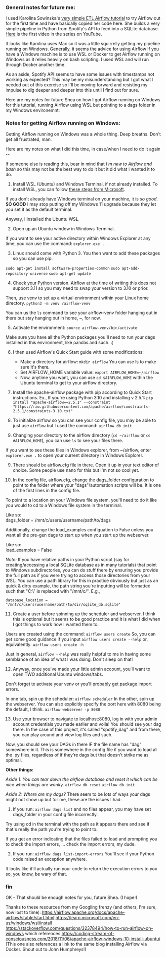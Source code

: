 ### General notes for future me:

I used Karolina Sowinska's [very simple ETL Airflow tutorial](https://github.com/karolina-sowinska/free-data-engineering-course-for-beginners/) to try Airflow out for the first time and have basically copied her code here. She builds a very simple pipeline in Python from Spotify's API to feed into a SQLite database. [Here](https://youtu.be/dvviIUKwH7o) is the first video in the series on YouTube.

It looks like Karolina uses Mac so it was a little squirrelly getting my pipeline running on Windows. Generally, it seems the advice for using Airflow if you have a Windows machine is to use WSL or Docker to get Airflow running on Windows as it relies heavily on bash scripting. I used WSL and will run through Docker another time.

As an aside, Spotify API seems to have some issues with timestamps not working as expected? This may be my misunderstanding but I got what I needed out of this exercise so I'll be moving forward and resisting my impulse to dig deeper and deeper into this until I find out for sure.

Here are my notes for future Shea on how I got Airflow running on Windows for this tutorial, running Airflow using WSL but pointing to a dags folder in my Windows environemnt:

### Notes for getting Airflow running on Windows:

Getting Airflow running on Windows was a whole thing. Deep breaths. Don't get all frustrated, man.

Here are my notes on what I did this time, in case/when I need to do it again --

If someone else is reading this, bear in mind that *I'm new to Airflow and bash* so this may not be the best way to do it but it did what I wanted it to do.

1. Install WSL (Ubuntu) and Windows Terminal, if not already installed.
To install WSL, you can follow [these steps from Microsoft](https://learn.microsoft.com/en-us/windows/wsl/install).

If you don't already have Windows terminal on your machine, it is *so good*. **SO GOOD** I may stop putting off my Windows 11 upgrade because they let you set it as the default terminal.

Anyway, I installed the Ubuntu WSL.

2. Open up an Ubuntu window in Windows Terminal. 

If you want to see your active directory within Windows Explorer at any time, you can use the command: `explorer.exe .`

3. Linux should come with Python 3. You then want to add these packages so you can use pip.

`sudo apt-get install software-properties-common`
`sudo apt-add-repository universe`
`sudo apt-get update`

4. Check your Python version. Airflow at the time of writing this does not support 3.11 so you may need to swap your version to 3.10 or prior.

Then, use venv to set up a virtual environment within your Linux home directory.
`python3 -m venv /airflow-venv`

You can us the `ls` command to see your airflow-venv folder hanging out in there but stay hanging out in home, ~, for now.

5. Activate the environment: `source airflow-venv/bin/activate`

Make sure you have all the Python packages you'll need to run your dags installed in this environment, like pandas and such. :)

6. I then used Airflow's Quick Start guide with some modifications:
    - Make a directory for airflow: `mkdir airflow`
    You can use ls to make sure it's there.
    - Set AIRFLOW_HOME variable value: `export AIRFLOW_HOME=~/airflow`
    - Now, anytime you want, you can use `cd $AIRFLOW_HOME` within the Ubuntu terminal to get to your airflow directory.

6. Install the apache-airflow package with pip according to Quick Start instructions.
Ex., If you're using Python 3.10 and installing v 2.5.1:
`pip install "apache-airflow==2.5.1" --constraint "https://raw.githubusercontent.com/apache/airflow/constraints-2.5.1/constraints-3.10.txt"`

7. To initialize airflow so you can see your config file, you may be able to just use `airflow` but I used the command: `airflow db init `

8. Changing your directory to the airflow directory (`cd ~/airflow` or `cd #AIRFLOW_HOME`), you can use `ls` to see your files there. 

If you want to see these files in Windows explorer, from ~/airflow, enter `explorer.exe .` to open your current directory in Windows Explorer.

9. There should be airflow.cfg file in there. Open it up in your text editor of choice. Some people use nano for this but I'm not so cool yet.

10. In the config file, airflow.cfg, change the dags_folder configuration to point to the folder where your "dags"/automation scripts will be. It is one of the first lines in the config file.

To point to a location on your Windows file system, you'll need to do it like you would to cd to a Windows file system in the terminal. 

Like so:  
dags_folder = /mnt/c/users/username/path/to/dags

Additionally, change the load_examples configuation to False unless you want all the pre-gen dags to start up when you start up the webserver.

Like so:  
load_examples = False

*Note:* If you have relative paths in your Python script (say for creating/accessing a local SQLite database as in many tutorials) that point to Windows subdirectories, you can do stuff there by ensuring you provide the full path as if you were trying to access those directories from your WSL. You can use a path library for this in practice obviously but just as an quick & dirty example, the path string you're inputting will be formatted such that "C:\\" is replaced with "/mnt/c/". E.g.,

`database_location = "/mnt/c/users/username/path/to/dir/sqlite_db.sqlite"`

11. Create a user before spinning up the scheduler and webserver. I think this is optional but it seems to be good practice and it is what I did when I got things to work how I wanted them to.

Users are created using the command:
`airflow users create`
So, you can get some good guidance if you input
`airflow users create --help` 
or, equivalently:
`airflow users create -h`

Just in general, `airflow --help` was really helpful to me in having some semblance of an idea of what I was doing. Don't sleep on that!

12. Anyway, once you've made your little admin account, you'll want to open TWO additional Ubuntu windows/tabs.

Don't forget to activate your venv or you'll probably get package import errors.

In one tab, spin up the scheduler: 
`airflow scheduler`
In the other, spin up the webserver. You can also explicitly specify the port here with 8080 being the default, I think.
`airflow webserver -p 8080`

13. Use your browser to navigate to localhost:8080, log in with your admin account credentials you made earlier and voila! You should see your dag there. In the case of this project, it's called "spotify_dag" and from there, you can play around and view log files and such.

Now, you should see your DAGs in there IF the file name has "dag" somewhere in it. This is somewhere in the config file if you want to load all the .py files, regardless of if they're dags but that doesn't strike me as optimal.

**Other things:**

*Aside 1: You can tear down the airflow database and reset it which can be nice when things are wonky.*
`airflow db reset`
`airflow db init`

*Aside 2: Where are my dags?*
There seem to be lots of ways your dags might not show up but for me, these are the issues I had:

1. If you run:
`airflow dags list`
and no files appear, you may have set dags_folder in your config file incorrectly. 

Try using cd in the terminal with the path as it appears there and see if that's really the path you're trying to point to.

If you get an error indicating that the files failed to load and prompting you to check the import errors, ... check the import errors, my dude.

2. If you run:
`airflow dags list-import-errors`
You'll see if your Python code raised an exception anywhere. 

It looks like it'll actually run your code to return the execution errors to you so, you know, be wary of that.

### fin
OK - That should be enough notes for you, future Shea. (I hope!)

Thanks to these resources from my Googling frenzy (and others, I'm sure, now lost to time):
https://airflow.apache.org/docs/apache-airflow/stable/start.html
https://learn.microsoft.com/en-us/windows/wsl/install
https://stackoverflow.com/questions/32378494/how-to-run-airflow-on-windows which references
https://coding-stream-of-consciousness.com/2018/11/06/apache-airflow-windows-10-install-ubuntu/
(This one also references a link to the same blog installing Airflow via Docker. Shout out to John Humphreys!)